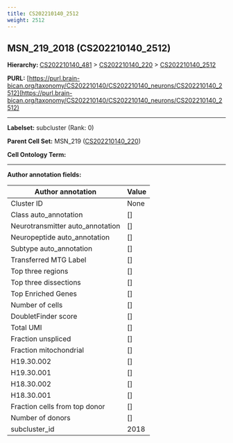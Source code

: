 ```yaml
---
title: CS202210140_2512
weight: 2512
---
```

## MSN_219_2018 (CS202210140_2512)
<b>Hierarchy: </b>
[CS202210140_481](../CS202210140_481) >
[CS202210140_220](../CS202210140_220) >
[CS202210140_2512](../CS202210140_2512)

**PURL:** [https://purl.brain-bican.org/taxonomy/CS202210140/CS202210140_neurons/CS202210140_2512](https://purl.brain-bican.org/taxonomy/CS202210140/CS202210140_neurons/CS202210140_2512)

---


**Labelset:** subcluster (Rank: 0)

**Parent Cell Set:** MSN_219 ([CS202210140_220](../CS202210140_220))



**Cell Ontology Term:** 

[MARKER GENES.]: #


---

[TRANSFERRED ANNOTATIONS.]: #


[AUTHOR ANNOTATION FIELDS.]: #


**Author annotation fields:**

| Author annotation | Value |
|-------------------|-------|
|Cluster ID|None|
|Class auto_annotation|[]|
|Neurotransmitter auto_annotation|[]|
|Neuropeptide auto_annotation|[]|
|Subtype auto_annotation|[]|
|Transferred MTG Label|[]|
|Top three regions|[]|
|Top three dissections|[]|
|Top Enriched Genes|[]|
|Number of cells|[]|
|DoubletFinder score|[]|
|Total UMI|[]|
|Fraction unspliced|[]|
|Fraction mitochondrial|[]|
|H19.30.002|[]|
|H19.30.001|[]|
|H18.30.002|[]|
|H18.30.001|[]|
|Fraction cells from top donor|[]|
|Number of donors|[]|
|subcluster_id|2018|
